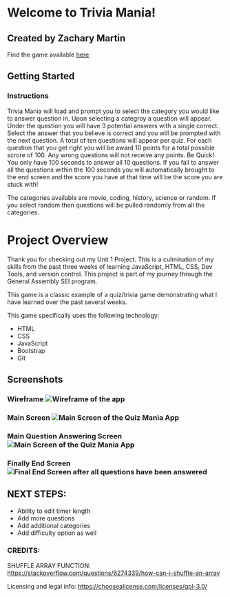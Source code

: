 # Welcome to Trivia Mania!
## Created by Zachary Martin
Find the game available [here](https://trivia-mania.netlify.app/)

## Getting Started
### Instructions
Trivia Mania will load and prompt you to select the category you would like to answer question in. Upon selecting a categroy a question will appear. Under the question you will have 3 potential answers with a single correct. Select the answer that you believe is correct and you will be prompted with the next question. A total of ten questions will appear per quiz. For each question that you get right you will be award 10 points for a total possible scrore of 100. Any wrong questions will not receive any points. Be Quick! You only have 100 seconds to answer all 10 questions. If you fail to answer all the questions within the 100 seconds you will automatically brought to the end screen and the score you have at that time will be the score you are stuck with!

The categories available are movie, coding, history, science or random. If you select random then questions will be pulled randomly from all the categories.

# Project Overview
Thank you for checking out my Unit 1 Project. This is a culmination of my skills from the past three weeks of learning JavaScript, HTML, CSS, Dev Tools, and version control. This project is part of my journey through the General Assembly SEI program.

This game is a classic example of a quiz/trivia game demonstrating what I have learned over the past several weeks.

This game specifically uses the following technology:
* HTML
* CSS
* JavaScript
* Bootstrap
* Git

## Screenshots
### Wireframe ![Wireframe of the app](https://i.imgur.com/leXiUIO.png)

### Main Screen ![Main Screen of the Quiz Mania App](https://i.imgur.com/JPlhNBl.png)
### Main Question Answering Screen ![Main Screen of the Quiz Mania App](https://i.imgur.com/eProC92.png)
### Finally End Screen ![Final End Screen after all questions have been answered](https://i.imgur.com/WCH1eam.png)

## NEXT STEPS:
* Ability to edit timer length
* Add more questions
* Add additional categories
* Add difficulty option as well

### CREDITS:
SHUFFLE ARRAY FUNCTION: https://stackoverflow.com/questions/6274339/how-can-i-shuffle-an-array

Licensing and legal info: https://choosealicense.com/licenses/gpl-3.0/
